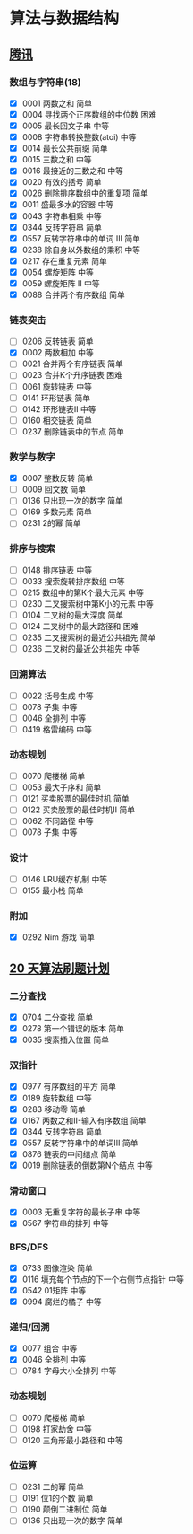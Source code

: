 # 算法与数据结构

## [腾讯](https://leetcode-cn.com/leetbook/read/tencent/x6zv4j/)

### 数组与字符串(18)

- [x] 0001 两数之和 简单
- [x] 0004 寻找两个正序数组的中位数 困难
- [x] 0005 最长回文子串 中等
- [x] 0008 字符串转换整数(atoi) 中等
- [x] 0014 最长公共前缀 简单
- [x] 0015 三数之和 中等
- [x] 0016 最接近的三数之和 中等
- [x] 0020 有效的括号 简单
- [x] 0026 删除排序数组中的重复项 简单
- [x] 0011 盛最多水的容器 中等
- [x] 0043 字符串相乘 中等
- [x] 0344 反转字符串 简单
- [x] 0557 反转字符串中的单词 III 简单
- [x] 0238 除自身以外数组的乘积 中等
- [x] 0217 存在重复元素 简单
- [x] 0054 螺旋矩阵 中等
- [x] 0059 螺旋矩阵 II 中等
- [x] 0088 合并两个有序数组 简单

### 链表突击

- [ ] 0206 反转链表 简单
- [x] 0002 两数相加 中等
- [ ] 0021 合并两个有序链表 简单
- [ ] 0023 合并K个升序链表 困难
- [ ] 0061 旋转链表 中等
- [ ] 0141 环形链表 简单
- [ ] 0142 环形链表II 中等
- [ ] 0160 相交链表 简单
- [ ] 0237 删除链表中的节点 简单

### 数学与数字

- [x] 0007 整数反转 简单
- [ ] 0009 回文数 简单
- [ ] 0136 只出现一次的数字 简单
- [ ] 0169 多数元素 简单
- [ ] 0231 2的幂 简单

### 排序与搜索

- [ ] 0148 排序链表 中等
- [ ] 0033 搜索旋转排序数组 中等
- [ ] 0215 数组中的第K个最大元素 中等
- [ ] 0230 二叉搜索树中第K小的元素 中等
- [ ] 0104 二叉树的最大深度 简单
- [ ] 0124 二叉树中的最大路径和 困难
- [ ] 0235 二叉搜索树的最近公共祖先 简单
- [ ] 0236 二叉树的最近公共祖先 中等

### 回溯算法

- [ ] 0022 括号生成 中等
- [ ] 0078 子集 中等
- [ ] 0046 全排列 中等
- [ ] 0419 格雷编码 中等

### 动态规划

- [ ] 0070 爬楼梯 简单
- [ ] 0053 最大子序和 简单
- [ ] 0121 买卖股票的最佳时机 简单
- [ ] 0122 买卖股票的最佳时机II 简单
- [ ] 0062 不同路径 中等
- [ ] 0078 子集 中等

### 设计

- [ ] 0146 LRU缓存机制 中等
- [ ] 0155 最小栈 简单

### 附加

- [x] 0292 Nim 游戏 简单

## [20 天算法刷题计划](https://leetcode-cn.com/study-plan/algorithms/?progress=klv87r)

### 二分查找

- [x] 0704 二分查找 简单
- [x] 0278 第一个错误的版本 简单
- [x] 0035 搜索插入位置 简单

### 双指针

- [x] 0977 有序数组的平方 简单
- [x] 0189 旋转数组 中等
- [x] 0283 移动零 简单
- [x] 0167 两数之和II-输入有序数组 简单
- [x] 0344 反转字符串 简单
- [x] 0557 反转字符串中的单词III 简单
- [x] 0876 链表的中间结点 简单
- [x] 0019 删除链表的倒数第N个结点 中等

### 滑动窗口

- [x] 0003 无重复字符的最长子串 中等
- [x] 0567 字符串的排列 中等

### BFS/DFS

- [x] 0733 图像渲染 简单
- [x] 0116 填充每个节点的下一个右侧节点指针 中等
- [x] 0542 01矩阵 中等
- [x] 0994 腐烂的橘子 中等

### 递归/回溯

- [x] 0077 组合 中等
- [x] 0046 全排列 中等
- [ ] 0784 字母大小全排列 中等

### 动态规划

- [ ] 0070 爬楼梯 简单
- [ ] 0198 打家劫舍 中等
- [ ] 0120 三角形最小路径和 中等

### 位运算

- [ ] 0231 二的幂 简单
- [ ] 0191 位1的个数 简单
- [ ] 0190 颠倒二进制位 简单
- [ ] 0136 只出现一次的数字 简单
